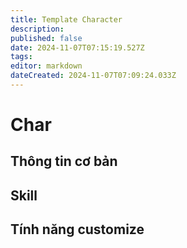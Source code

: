 ```yaml
---
title: Template Character
description: 
published: false
date: 2024-11-07T07:15:19.527Z
tags: 
editor: markdown
dateCreated: 2024-11-07T07:09:24.033Z
---
```


# Char

## Thông tin cơ bản

## Skill

## Tính năng customize